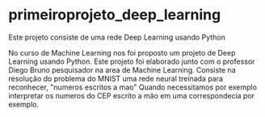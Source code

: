 # primeiroprojeto_deep_learning
Este projeto consiste de uma rede Deep Learning usando Python

No curso de Machine Learning nos foi proposto um projeto de Deep Learning usando Python.
Este projeto foi elaborado junto com o professor Diego Bruno pesquisador na area de Machine Learning.
Consiste na resolução do problema do MNIST uma rede neural treinada para reconhecer, "numeros escritos a mao" 
Quando necessitamos por exemplo interpretar os numeros do CEP escrito a mão em uma correspondecia por exemplo.
